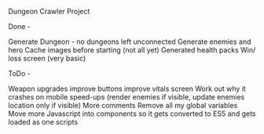 Dungeon Crawler Project

Done -

Generate Dungeon - no dungeons left unconnected
Generate enemies and hero
Cache images before starting (not all yet)
Generated health packs
Win/ loss screen (very basic)

ToDo -

Weapon upgrades
improve buttons
improve vitals screen
Work out why it crashes on mobile
speed-ups (render enemies if visible, update enemies location only if visible)
More comments
Remove all my global variables
Move more Javascript into components so it gets converted to ES5 and gets loaded as one scripts

